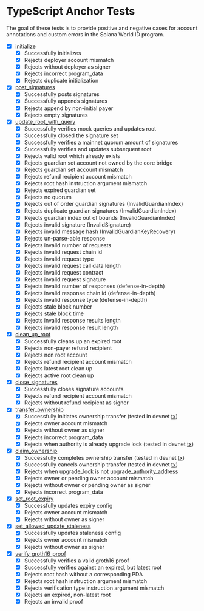 # TypeScript Anchor Tests

The goal of these tests is to provide positive and negative cases for account annotations and custom errors in the Solana World ID program.

- [x] [initialize](/programs/solana-world-id-program/src/instructions/initialize.rs)
  - [x] Successfully initializes
  - [x] Rejects deployer account mismatch
  - [x] Rejects without deployer as signer
  - [x] Rejects incorrect program_data
  - [x] Rejects duplicate initialization
- [x] [post_signatures](/programs/solana-world-id-program/src/instructions/post_signatures.rs)
  - [x] Successfully posts signatures
  - [x] Successfully appends signatures
  - [x] Rejects append by non-initial payer
  - [x] Rejects empty signatures
- [x] [update_root_with_query](/programs/solana-world-id-program/src/instructions/update_root_with_query.rs)
  - [x] Successfully verifies mock queries and updates root
  - [x] Successfully closed the signature set
  - [x] Successfully verifies a mainnet quorum amount of signatures
  - [x] Successfully verifies and updates subsequent root
  - [x] Rejects valid root which already exists
  - [x] Rejects guardian set account not owned by the core bridge
  - [x] Rejects guardian set account mismatch
  - [x] Rejects refund recipient account mismatch
  - [x] Rejects root hash instruction argument mismatch
  - [x] Rejects expired guardian set
  - [x] Rejects no quorum
  - [x] Rejects out of order guardian signatures (InvalidGuardianIndex)
  - [x] Rejects duplicate guardian signatures (InvalidGuardianIndex)
  - [x] Rejects guardian index out of bounds (InvalidGuardianIndex)
  - [x] Rejects invalid signature (InvalidSignature)
  - [x] Rejects invalid message hash (InvalidGuardianKeyRecovery)
  - [x] Rejects un-parse-able response
  - [x] Rejects invalid number of requests
  - [x] Rejects invalid request chain id
  - [x] Rejects invalid request type
  - [x] Rejects invalid request call data length
  - [x] Rejects invalid request contract
  - [x] Rejects invalid request signature
  - [x] Rejects invalid number of responses (defense-in-depth)
  - [x] Rejects invalid response chain id (defense-in-depth)
  - [x] Rejects invalid response type (defense-in-depth)
  - [x] Rejects stale block number
  - [x] Rejects stale block time
  - [x] Rejects invalid response results length
  - [x] Rejects invalid response result length
- [x] [clean_up_root](/programs/solana-world-id-program/src/instructions/clean_up_root.rs)
  - [x] Successfully cleans up an expired root
  - [x] Rejects non-payer refund recipient
  - [x] Rejects non root account
  - [x] Rejects refund recipient account mismatch
  - [x] Rejects latest root clean up
  - [x] Rejects active root clean up
- [x] [close_signatures](/programs/solana-world-id-program/src/instructions/close_signatures.rs)
  - [x] Successfully closes signature accounts
  - [x] Rejects refund recipient account mismatch
  - [x] Rejects without refund recipient as signer
- [x] [transfer_ownership](/programs/solana-world-id-program/src/instructions/admin.rs)
  - [x] Successfully initiates ownership transfer (tested in devnet [tx](https://explorer.solana.com/tx/326xwyUDtMGVXiTb4GTG8kTSbamcQkyGeArCqLmB3A7B9n8YqgTThHrAcneBRYpuLvWvfF4VzPXHKgkQAqaNNezj?cluster=devnet))
  - [x] Rejects owner account mismatch
  - [x] Rejects without owner as signer
  - [x] Rejects incorrect program_data
  - [x] Rejects when authority is already upgrade lock (tested in devnet [tx](https://explorer.solana.com/tx/4oNUTMbWEk2ZgPMDESLjwTpDyvHP9Gd7JmZ4kkzLVHrrX4BV4FzGjQNQy7JJdJogGoa5q3rohJmB3FVeHEoxXnoo?cluster=devnet))
- [x] [claim_ownership](/programs/solana-world-id-program/src/instructions/admin.rs)
  - [x] Successfully completes ownership transfer (tested in devnet [tx](https://explorer.solana.com/tx/5gxvcw7R4oZ9ThKUGts3QkW2QW4PNwjoYJFqfxXTV1vtaNBUbxz8wnX7YVHghoPtHUCErUNhT95nu9Pw1fbUTxyZ?cluster=devnet))
  - [x] Successfully cancels ownership transfer (tested in devnet [tx](https://explorer.solana.com/tx/3wkymUcYBcR8yw5xtmcu1hdSiZCq7cXdSyG7usTgUckag99FirU57H8Kf7Nd5P7zjsdkef48vJRfnyj2ieSQpEJx?cluster=devnet))
  - [x] Rejects when upgrade_lock is not upgrade_authority_address
  - [x] Rejects owner or pending owner account mismatch
  - [x] Rejects without owner or pending owner as signer
  - [x] Rejects incorrect program_data
- [x] [set_root_expiry](/programs/solana-world-id-program/src/instructions/admin.rs)
  - [x] Successfully updates expiry config
  - [x] Rejects owner account mismatch
  - [x] Rejects without owner as signer
- [x] [set_allowed_update_staleness](/programs/solana-world-id-program/src/instructions/admin.rs)
  - [x] Successfully updates staleness config
  - [x] Rejects owner account mismatch
  - [x] Rejects without owner as signer
- [x] [verify_groth16_proof](/programs/solana-world-id-program/src/instructions/admin.rs)
  - [x] Successfully verifies a valid groth16 proof
  - [x] Successfully verifies against an expired, but latest root
  - [x] Rejects root hash without a corresponding PDA
  - [x] Rejects root hash instruction argument mismatch
  - [x] Rejects verification type instruction argument mismatch
  - [x] Rejects an expired, non-latest root
  - [x] Rejects an invalid proof
